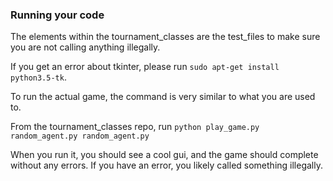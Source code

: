 ### Running your code

The elements within the tournament_classes are the test_files to make sure 
you are not calling anything illegally.


If you get an error about tkinter, please run 
```sudo apt-get install python3.5-tk```.


To run the actual game, the command is very similar to what you are used to.

From the tournament_classes repo, run ```python play_game.py random_agent.py random_agent.py ```


When you run it, you should see a cool gui, and the game should complete without any errors. 
If you have an error, you likely called something illegally. 